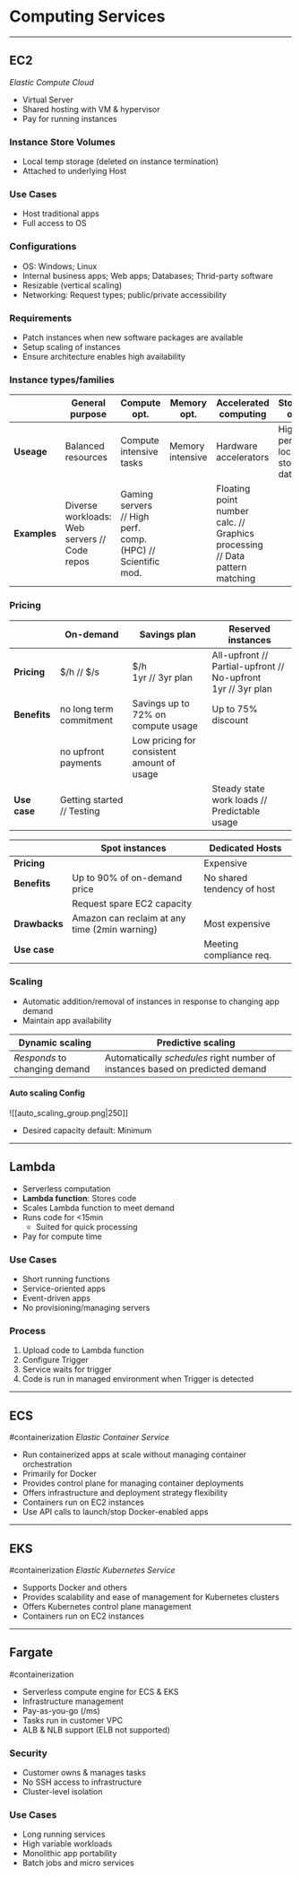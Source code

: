 # Computing Services
___
## EC2
*Elastic Compute Cloud*
- Virtual Server
- Shared hosting with VM & hypervisor
- Pay for running instances
### Instance Store Volumes
- Local temp storage (deleted on instance termination)
- Attached to underlying Host
### Use Cases
- Host traditional apps
- Full access to OS
### Configurations 
- OS: Windows; Linux
- Internal business apps; Web apps; Databases; Thrid-party software
- Resizable (vertical scaling)
- Networking: Request types; public/private accessibility
### Requirements
- Patch instances when new software packages are available
- Setup scaling of instances
- Ensure architecture enables high availability
### Instance types/families

|              | General purpose                                 | Compute opt.                                                | Memory opt.      | Accelerated computing                                                       | Storage opt.                       |
| ------------ | ----------------------------------------------- | ----------------------------------------------------------- | ---------------- | --------------------------------------------------------------------------- | ---------------------------------- |
| **Useage**   | Balanced resources                              | Compute intensive tasks                                     | Memory intensive | Hardware accelerators                                                       | High perf. for locally stored data |
| **Examples** | Diverse workloads:<br>Web servers // Code repos | Gaming servers // High perf. comp. (HPC) // Scientific mod. |                  | Floating point number calc. // Graphics processing // Data pattern matching |                                    |
### Pricing
|               | On-demand                  | Savings plan                               | Reserved instances                                              |
| ------------- | -------------------------- | ------------------------------------------ | --------------------------------------------------------------- |
| **Pricing**   | $/h // $/s                 | $/h<br>1yr // 3yr plan                     | All-upfront // Partial-upfront // No-upfront<br>1yr // 3yr plan |
| **Benefits**  | no long term commitment    | Savings up to 72% on compute usage         | Up to 75% discount                                              |
|               | no upfront payments        | Low pricing for consistent amount of usage |                                                                 |
| **Use case**  | Getting started // Testing |                                            | Steady state work loads // Predictable usage                    |

|               | Spot instances                                | Dedicated Hosts            |
| ------------- | --------------------------------------------- | -------------------------- |
| **Pricing**   |                                               | Expensive                  |
| **Benefits**  | Up to 90% of on-demand price                  | No shared tendency of host |
|               | Request spare EC2 capacity                    |                            |
| **Drawbacks** | Amazon can reclaim at any time (2min warning) | Most expensive             |
| **Use case**  |                                               | Meeting compliance req.    |
### Scaling
- Automatic addition/removal of instances in response to changing app demand
- Maintain app availability

| Dynamic scaling               | Predictive scaling                                                            |
| ----------------------------- | ----------------------------------------------------------------------------- |
| *Responds* to changing demand | Automatically *schedules* right number of instances based on predicted demand |
#### Auto scaling Config
![[auto_scaling_group.png|250]]
- Desired capacity default: Minimum
___
## Lambda
- Serverless computation
- **Lambda function**: Stores code
- Scales Lambda function to meet demand
- Runs code for <15min
	- Suited for quick processing
- Pay for compute time
### Use Cases
- Short running functions
- Service-oriented apps
- Event-driven apps
- No provisioning/managing servers
### Process
1. Upload code to Lambda function
2. Configure Trigger
3. Service waits for trigger
4. Code is run in managed environment when Trigger is detected
___
## ECS
#containerization
*Elastic Container Service*
- Run containerized apps at scale without managing container orchestration
- Primarily for Docker
- Provides control plane for managing container deployments
- Offers infrastructure and deployment strategy flexibility
- Containers run on EC2 instances
- Use API calls to launch/stop Docker-enabled apps
___
## EKS
#containerization
*Elastic Kubernetes Service*
- Supports Docker and others
- Provides scalability and ease of management for Kubernetes clusters
- Offers Kubernetes control plane management
- Containers run on EC2 instances
___
## Fargate
#containerization
- Serverless compute engine for ECS & EKS
- Infrastructure management
- Pay-as-you-go (/ms)
- Tasks run in customer VPC
- ALB & NLB support (ELB not supported)
### Security
- Customer owns & manages tasks
- No SSH access to infrastructure
- Cluster-level isolation
### Use Cases
- Long running services
- High variable workloads
- Monolithic app portability
- Batch jobs and micro services
